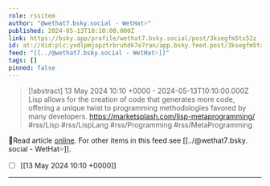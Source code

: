 ```yaml
---
role: rssitem
author: "@wethat7․bsky․social - WetHat💦"
published: 2024-05-13T10:10:00.000Z
link: https://bsky.app/profile/wethat7.bsky.social/post/3ksegfm5tx52z
id: at://did:plc:yvdlpmjapztrbruhdk7e7ran/app.bsky.feed.post/3ksegfm5tx52z
feed: "[[../@wethat7․bsky․social - WetHat💦]]"
tags: []
pinned: false
---
```

> [!abstract] 13 May 2024 10:10 +0000 - 2024-05-13T10:10:00.000Z
> Lisp allows for the creation of code that generates more code, offering a unique twist to programming methodologies favored by many developers. https://marketsplash.com/lisp-metaprogramming/ #rss/Lisp #rss/LispLang #rss/Programming #rss/MetaProgramming

🔗Read article [online](https://bsky.app/profile/wethat7.bsky.social/post/3ksegfm5tx52z). For other items in this feed see [[../@wethat7․bsky․social - WetHat💦]].

- [ ] [[13 May 2024 10꞉10 +0000]]
- - -
